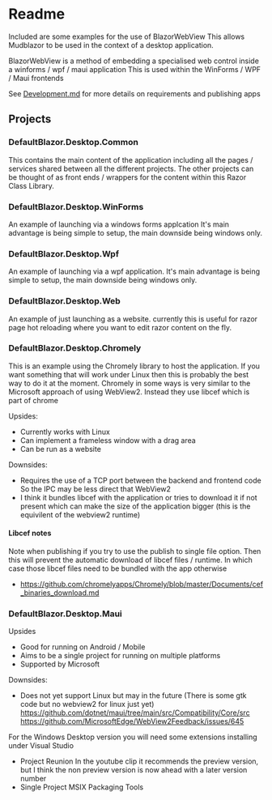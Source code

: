 # Readme

Included are some examples for the use of BlazorWebView
This allows Mudblazor to be used in the context of a desktop application.

BlazorWebView is a method of embedding a specialised web control inside a winforms / wpf / maui application
This is used within the WinForms / WPF / Maui frontends

See [Development.md](./Development.md) for more details on requirements and publishing apps


## Projects

### DefaultBlazor.Desktop.Common

This contains the main content of the application including all the pages / services shared between all the different projects.
The other projects can be thought of as front ends / wrappers for the content within this Razor Class Library.

### DefaultBlazor.Desktop.WinForms

An example of launching via a windows forms applcation
It's main advantage is being simple to setup, the main downside being windows only.

### DefaultBlazor.Desktop.Wpf

An example of launching via a wpf application.
It's main advantage is being simple to setup, the main downside being windows only.

### DefaultBlazor.Desktop.Web

An example of just launching as a website.
currently this is useful for razor page hot reloading where you want to edit razor content on the fly.

### DefaultBlazor.Desktop.Chromely

This is an example using the Chromely library to host the application.
If you want something that will work under Linux then this is probably the best way to do it at the moment.
Chromely in some ways is very similar to the Microsoft approach of using WebView2.
Instead they use libcef which is part of chrome

Upsides:

  * Currently works with Linux
  * Can implement a frameless window with a drag area
  * Can be run as a website

Downsides:

  * Requires the use of a TCP port between the backend and frontend code
    So the IPC may be less direct that WebView2
  * I think it bundles libcef with the application or tries to download it if not present
    which can make the size of the application bigger (this is the equivilent of the webview2 runtime)

#### Libcef notes

Note when publishing if you try to use the publish to single file option.
Then this will prevent the automatic download of libcef files / runtime.
In which case those libcef files need to be bundled with the app otherwise

  * https://github.com/chromelyapps/Chromely/blob/master/Documents/cef_binaries_download.md


### DefaultBlazor.Desktop.Maui

Upsides

  * Good for running on Android / Mobile
  * Aims to be a single project for running on multiple platforms
  * Supported by Microsoft

Downsides:

  * Does not yet support Linux but may in the future
    (There is some gtk code but no webview2 for linux just yet)
    https://github.com/dotnet/maui/tree/main/src/Compatibility/Core/src
    https://github.com/MicrosoftEdge/WebView2Feedback/issues/645

For the Windows Desktop version you will need some extensions installing under Visual Studio

  * Project Reunion
    In the youtube clip it recommends the preview version, but I think the non preview version is now ahead with a later version number
  * Single Project MSIX Packaging Tools

